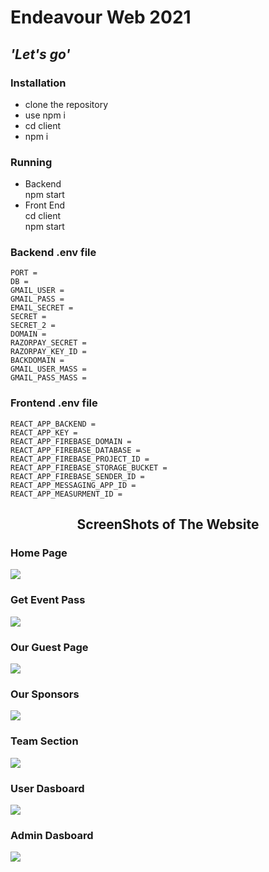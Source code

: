 # Endeavour Web 2021

## _'Let\'s go'_

### Installation

- clone the repository
- use npm i
- cd client
- npm i

### Running

- Backend\
  npm start
- Front End\
  cd client\
  npm start

### Backend .env file

```
PORT = 
DB = 
GMAIL_USER = 
GMAIL_PASS = 
EMAIL_SECRET = 
SECRET = 
SECRET_2 = 
DOMAIN = 
RAZORPAY_SECRET =
RAZORPAY_KEY_ID = 
BACKDOMAIN = 
GMAIL_USER_MASS = 
GMAIL_PASS_MASS = 
```

### Frontend .env file
```
REACT_APP_BACKEND = 
REACT_APP_KEY = 
REACT_APP_FIREBASE_DOMAIN =  
REACT_APP_FIREBASE_DATABASE = 
REACT_APP_FIREBASE_PROJECT_ID = 
REACT_APP_FIREBASE_STORAGE_BUCKET = 
REACT_APP_FIREBASE_SENDER_ID = 
REACT_APP_MESSAGING_APP_ID = 
REACT_APP_MEASURMENT_ID = 
```
<h2 align="center">ScreenShots of The Website</h2>
<h3>Home Page</h3>
<img src ="https://github.com/NishantJawla/Endeavour-web-2021/blob/main/ScreenShots/home.png" />
<h3>Get Event Pass</h3>
<img src ="https://github.com/NishantJawla/Endeavour-web-2021/blob/main/ScreenShots/eventpass.png" />
<h3>Our Guest Page</h3>
<img src ="https://github.com/NishantJawla/Endeavour-web-2021/blob/main/ScreenShots/speakerpage.png" />
<h3>Our Sponsors</h3>
<img src ="https://github.com/NishantJawla/Endeavour-web-2021/blob/main/ScreenShots/sponsors.png" />
<h3>Team Section</h3>
<img src ="https://github.com/NishantJawla/Endeavour-web-2021/blob/main/ScreenShots/team.png" />
<h3>User Dasboard</h3>
<img src ="https://github.com/NishantJawla/Endeavour-web-2021/blob/main/ScreenShots/userdashnoard.png" />
<h3>Admin Dasboard</h3>
<img src ="https://github.com/NishantJawla/Endeavour-web-2021/blob/main/ScreenShots/admin.png" />


